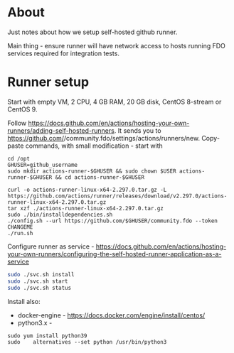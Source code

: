 # About

Just notes about how we setup self-hosted github runner.

Main thing - ensure runner will have network access to hosts running
FDO services required for integration tests. 

# Runner setup

Start with empty VM, 2 CPU, 4 GB RAM, 20 GB disk, CentOS 8-stream or CentOS 9.

Follow https://docs.github.com/en/actions/hosting-your-own-runners/adding-self-hosted-runners.
It sends you to https://github.com/<username>/community.fdo/settings/actions/runners/new.
Copy-paste commands, with small modification - start with
```
cd /opt
GHUSER=github_username
sudo mkdir actions-runner-$GHUSER && sudo chown $USER actions-runner-$GHUSER && cd actions-runner-$GHUSER

curl -o actions-runner-linux-x64-2.297.0.tar.gz -L https://github.com/actions/runner/releases/download/v2.297.0/actions-runner-linux-x64-2.297.0.tar.gz
tar xzf ./actions-runner-linux-x64-2.297.0.tar.gz
sudo ./bin/installdependencies.sh
./config.sh --url https://github.com/$GHUSER/community.fdo --token CHANGEME
./run.sh
```

Configure runner as service - https://docs.github.com/en/actions/hosting-your-own-runners/configuring-the-self-hosted-runner-application-as-a-service

```bash
sudo ./svc.sh install
sudo ./svc.sh start
sudo ./svc.sh status
```

Install also:
- docker-engine - https://docs.docker.com/engine/install/centos/
- python3.x -
```
sudo yum install python39
sudo    alternatives --set python /usr/bin/python3
```
